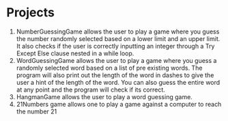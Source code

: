 # Projects
1) NumberGuessingGame allows the user to play a game where you guess the number randomly selected based on a lower limit and an upper limit. It also checks if the user is correctly inputting an integer through a Try Except Else clause nested in a while loop.
2) WordGuessingGame allows the user to play a game where you guess a randomly selected word based on a list of pre existing words. The program will also print out the length of the word in dashes to give the user a hint of the length of the word. You can also guess the entire word at any point and the program will check if its correct. 
3) HangmanGame allows the user to play a word guessing game. 
4) 21Numbers game allows one to play a game against a computer to reach the number 21
